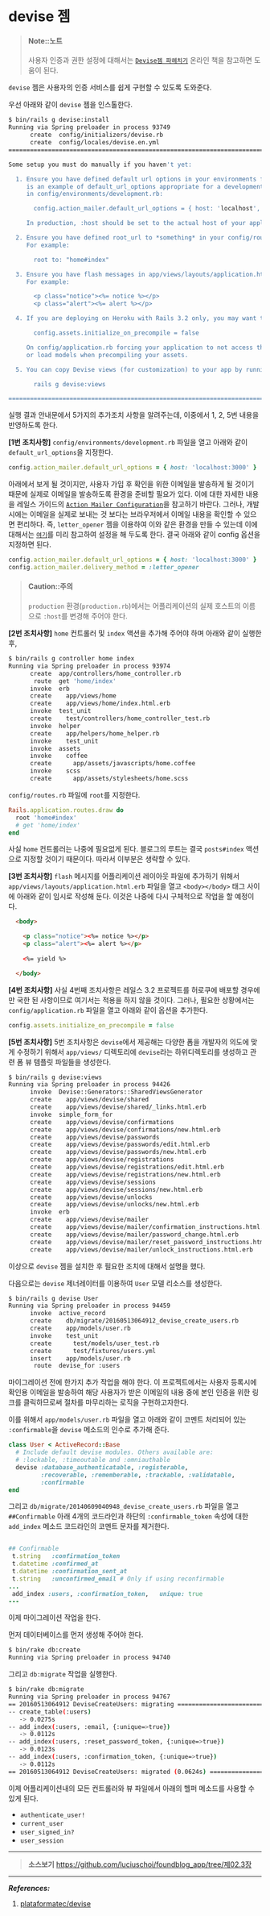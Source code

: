 # devise 젬

> #### Note::노트
> 
> 사용자 인증과 권한 설정에 대해서는 [`Devise젬 파헤치기`](https://www.gitbook.io/book/luciuschoi/exploring_devise) 온라인 책을 참고하면 도움이 된다.

`devise` 젬은 사용자의 인증 서비스를 쉽게 구현할 수 있도록 도와준다.

우선 아래와 같이 `devise` 젬을 인스톨한다.

```bash
$ bin/rails g devise:install
Running via Spring preloader in process 93749
      create  config/initializers/devise.rb
      create  config/locales/devise.en.yml
===============================================================================

Some setup you must do manually if you haven't yet:

  1. Ensure you have defined default url options in your environments files. Here
     is an example of default_url_options appropriate for a development environment
     in config/environments/development.rb:

       config.action_mailer.default_url_options = { host: 'localhost', port: 3000 }

     In production, :host should be set to the actual host of your application.

  2. Ensure you have defined root_url to *something* in your config/routes.rb.
     For example:

       root to: "home#index"

  3. Ensure you have flash messages in app/views/layouts/application.html.erb.
     For example:

       <p class="notice"><%= notice %></p>
       <p class="alert"><%= alert %></p>

  4. If you are deploying on Heroku with Rails 3.2 only, you may want to set:

       config.assets.initialize_on_precompile = false

     On config/application.rb forcing your application to not access the DB
     or load models when precompiling your assets.

  5. You can copy Devise views (for customization) to your app by running:

       rails g devise:views

===============================================================================
```

실행 결과 안내문에서 5가지의 추가조치 사항을 알려주는데, 이중에서 1, 2, 5번 내용을 반영하도록 한다.

**[1번 조치사항]** `config/environments/development.rb` 파일을 열고 아래와 같이 `default_url_options`을 지정한다.

```ruby
config.action_mailer.default_url_options = { host: 'localhost:3000' }
```

아래에서 보게 될 것이지만, 사용자 가입 후 확인을 위한 이메일을 발송하게 될 것이기 때문에 실제로 이메일을 발송하도록 환경을 준비할 필요가 있다. 이에 대한 자세한 내용을 레일스 가이드의  [`Action Mailer Configuration`](http://guides.rubyonrails.org/action_mailer_basics.html#action-mailer-configuration)을 참고하기 바란다. 그러나, 개발시에는 이메일을 실제로 보내는 것 보다는 브라우저에서 이메일 내용을 확인할 수 있으면 편리하다. 즉, `letter_opener` 젬을 이용하여 이와 같은 환경을 만들 수 있는데 이에 대해서는 [`여기`](/setup_gemfile/letter_opener.html)를 미리 참고하여 설정을 해 두도록 한다. 결국 아래와 같이 config 옵션을 지정하면 된다.

```ruby
config.action_mailer.default_url_options = { host: 'localhost:3000' }
config.action_mailer.delivery_method = :letter_opener
```

> #### Caution::주의
> 
> `production` 환경(`production.rb`)에서는 어플리케이션의 실제 호스트의 이름으로 `:host`를 변경해 주어야 한다.


**[2번 조치사항]** `home` 컨트롤러 및 `index` 액션을 추가해 주어야 하며 아래와 같이 실행한 후,

```bash
$ bin/rails g controller home index                                                                             master
Running via Spring preloader in process 93974
      create  app/controllers/home_controller.rb
       route  get 'home/index'
      invoke  erb
      create    app/views/home
      create    app/views/home/index.html.erb
      invoke  test_unit
      create    test/controllers/home_controller_test.rb
      invoke  helper
      create    app/helpers/home_helper.rb
      invoke    test_unit
      invoke  assets
      invoke    coffee
      create      app/assets/javascripts/home.coffee
      invoke    scss
      create      app/assets/stylesheets/home.scss
```

`config/routes.rb` 파일에 `root`를 지정한다.

```ruby
Rails.application.routes.draw do
  root 'home#index'
  # get 'home/index'
end
```

사실 `home` 컨트롤러는 나중에 필요없게 된다. 블로그의 루트는 결국 `posts#index` 액션으로 지정할 것이기 때문이다. 따라서 이부분은 생략할 수 있다.


**[3번 조치사항]** `flash` 메시지를 어플리케이션 레이아웃 파일에 추가하기 위해서 `app/views/layouts/application.html.erb` 파일을 열고 `<body></body>` 태그 사이에 아래와 같이 임시로 작성해 둔다. 이것은 나중에 다시 구체적으로 작업을 할 예정이다.

```html
  <body>

    <p class="notice"><%= notice %></p>
    <p class="alert"><%= alert %></p>
    
    <%= yield %>

  </body>
```

**[4번 조치사항]** 사실 4번째 조치사항은 레일스 3.2 프로젝트를 허로쿠에 배포할 경우에만 국한 된 사항이므로 여기서는 적용을 하지 않을 것이다. 그러나, 필요한 상황에서는 `config/application.rb` 파일을 열고 아래와 같이 옵션을 추가한다.

```ruby
config.assets.initialize_on_precompile = false
```

**[5번 조치사항]**  5번 조치사항은 `devise`에서 제공해는 다양한 폼을 개발자의 의도에 맞게 수정하기 위해서 `app/views/` 디렉토리에 `devise`라는 하위디렉토리를 생성하고 관련 폼 뷰 템플릿 파일들을 생성한다.

```bash
$ bin/rails g devise:views                                                                     
Running via Spring preloader in process 94426
      invoke  Devise::Generators::SharedViewsGenerator
      create    app/views/devise/shared
      create    app/views/devise/shared/_links.html.erb
      invoke  simple_form_for
      create    app/views/devise/confirmations
      create    app/views/devise/confirmations/new.html.erb
      create    app/views/devise/passwords
      create    app/views/devise/passwords/edit.html.erb
      create    app/views/devise/passwords/new.html.erb
      create    app/views/devise/registrations
      create    app/views/devise/registrations/edit.html.erb
      create    app/views/devise/registrations/new.html.erb
      create    app/views/devise/sessions
      create    app/views/devise/sessions/new.html.erb
      create    app/views/devise/unlocks
      create    app/views/devise/unlocks/new.html.erb
      invoke  erb
      create    app/views/devise/mailer
      create    app/views/devise/mailer/confirmation_instructions.html.erb
      create    app/views/devise/mailer/password_change.html.erb
      create    app/views/devise/mailer/reset_password_instructions.html.erb
      create    app/views/devise/mailer/unlock_instructions.html.erb
```

이상으로 `devise` 젬을 설치한 후 필요한 조치에 대해서 설명을 했다.

다음으로는 `devise` 제너레이터를 이용하여 `User` 모델 리소스를 생성한다.

```bash
$ bin/rails g devise User  
Running via Spring preloader in process 94459
      invoke  active_record
      create    db/migrate/20160513064912_devise_create_users.rb
      create    app/models/user.rb
      invoke    test_unit
      create      test/models/user_test.rb
      create      test/fixtures/users.yml
      insert    app/models/user.rb
       route  devise_for :users
```

마이그레이션 전에 한가지 추가 작업을 해야 한다. 이 프로젝트에서는 사용자 등록시에 확인용 이메일을 발송하여 해당 사용자가 받은 이메일의 내용 중에 본인 인증을 위한 링크를 클릭하므로써 절차를 마무리하는 로직을 구현하고자한다.

이를 위해서 `app/models/user.rb` 파일을 열고 아래와 같이 코멘트 처리되어 있는 `:confirmable`을 `devise` 메소드의 인수로 추가해 준다.

```ruby
class User < ActiveRecord::Base
  # Include default devise modules. Others available are:
  # :lockable, :timeoutable and :omniauthable
  devise :database_authenticatable, :registerable,
         :recoverable, :rememberable, :trackable, :validatable,
         :confirmable
end
```

그리고 `db/migrate/20140609040948_devise_create_users.rb` 파일을 열고 `##Confirmable` 아래 4개의 코드라인과 하단의 `:confirmable_token` 속성에 대한 `add_index` 메소드 코드라인의 코멘트 문자를 제거한다.

```ruby

## Confirmable
 t.string   :confirmation_token
 t.datetime :confirmed_at
 t.datetime :confirmation_sent_at
 t.string   :unconfirmed_email # Only if using reconfirmable
...
 add_index :users, :confirmation_token,   unique: true
---
```

이제 마이그레이션 작업을 한다.

먼저 데이터베이스를 먼저 생성해 주어야 한다. 
```bash
$ bin/rake db:create                                                                            
Running via Spring preloader in process 94740
```

그리고 `db:migrate` 작업을 실행한다. 

```bash
$ bin/rake db:migrate                                                                           
Running via Spring preloader in process 94767
== 20160513064912 DeviseCreateUsers: migrating ================================
-- create_table(:users)
   -> 0.0275s
-- add_index(:users, :email, {:unique=>true})
   -> 0.0112s
-- add_index(:users, :reset_password_token, {:unique=>true})
   -> 0.0123s
-- add_index(:users, :confirmation_token, {:unique=>true})
   -> 0.0112s
== 20160513064912 DeviseCreateUsers: migrated (0.0624s) =======================
```

이제 어플리케이션내의 모든 컨트롤러와 뷰 파일에서 아래의 헬퍼 메소드를 사용할 수 있게 된다.

* `authenticate_user!`
* `current_user`
* `user_signed_in?`
* `user_session`

---

> **소스보기** https://github.com/luciuschoi/foundblog_app/tree/제02.3장

---

_**References:**_

1. [plataformatec/devise](https://github.com/plataformatec/devise)

